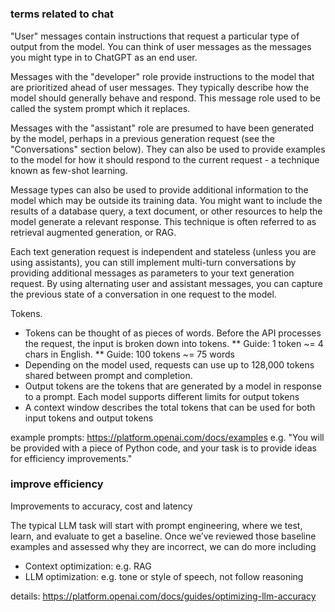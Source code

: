#

### terms related to chat

"User" messages contain instructions that request a particular type of output from the model. You can think of user messages as the messages you might type in to ChatGPT as an end user.

Messages with the "developer" role provide instructions to the model that are prioritized ahead of user messages. They typically describe how the model should generally behave and respond. This message role used to be called the system prompt which it replaces.

Messages with the "assistant" role are presumed to have been generated by the model, perhaps in a previous generation request (see the "Conversations" section below). They can also be used to provide examples to the model for how it should respond to the current request - a technique known as few-shot learning.

Message types can also be used to provide additional information to the model which may be outside its training data. You might want to include the results of a database query, a text document, or other resources to help the model generate a relevant response. This technique is often referred to as retrieval augmented generation, or RAG.

Each text generation request is independent and stateless (unless you are using assistants), you can still implement multi-turn conversations by providing additional messages as parameters to your text generation request. By using alternating user and assistant messages, you can capture the previous state of a conversation in one request to the model.

Tokens.

- Tokens can be thought of as pieces of words. Before the API processes the request, the input is broken down into tokens.
  ** Guide: 1 token ~= 4 chars in English.
  ** Guide: 100 tokens ~= 75 words
- Depending on the model used, requests can use up to 128,000 tokens shared between prompt and completion.
- Output tokens are the tokens that are generated by a model in response to a prompt. Each model supports different limits for output tokens
- A context window describes the total tokens that can be used for both input tokens and output tokens

example prompts: https://platform.openai.com/docs/examples
e.g. "You will be provided with a piece of Python code, and your task is to provide ideas for efficiency improvements."

### improve efficiency

Improvements to accuracy, cost and latency

The typical LLM task will start with prompt engineering, where we test, learn, and evaluate to get a baseline. Once we’ve reviewed those baseline examples and assessed why they are incorrect, we can do more including

- Context optimization: e.g. RAG
- LLM optimization: e.g. tone or style of speech, not follow reasoning

details: https://platform.openai.com/docs/guides/optimizing-llm-accuracy
